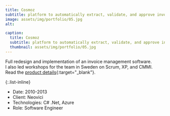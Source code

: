 ```yaml
---
title: Cosmoz
subtitle: platform to automatically extract, validate, and approve invoices for store chains
image: assets/img/portfolio/05.jpg
alt: 

caption:
  title: Cosmoz
  subtitle: platform to automatically extract, validate, and approve invoices for store chains
  thumbnail: assets/img/portfolio/05.jpg
---
```

Full redesign and implementation of an invoice management software.\
I also led workshops for the team in Sweden on Scrum, XP, and CMMI.\
Read the [product details](https://www.neovici.se/platform){:target="_blank"}.

{:.list-inline}
- Date: 2010-2013
- Client: Neovici
- Technologies: C# .Net, Azure
- Role: Software Engineer